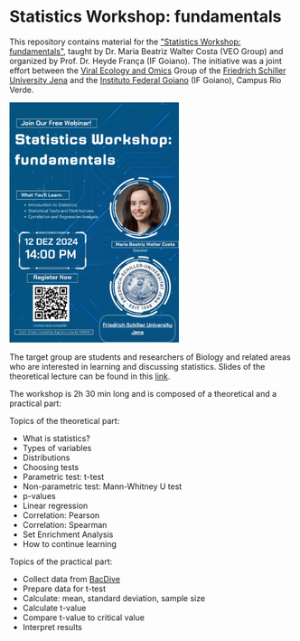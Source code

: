# Statistics Workshop: fundamentals

This repository contains material for the ["Statistics Workshop: fundamentals"](https://www.ifgoiano.edu.br/home/index.php/component/content/article/314-eventos-rioverde-pagina/26630-workshop-de-estatistica.html?Itemid=101), taught by Dr. Maria Beatriz Walter Costa (VEO Group) and organized by Prof. Dr. Heyde França (IF Goiano). The initiative was a joint effort between the [Viral Ecology and Omics](https://www.bio.uni-jena.de/en/2235/viral-ecology-and-omics) Group of the [Friedrich Schiller University Jena](https://www.uni-jena.de/en) and the [Instituto Federal Goiano](https://www.ifgoiano.edu.br/home/index.php/rio-verde.html) (IF Goiano), Campus Rio Verde.  

<img src="https://github.com/waltercostamb/statistics/blob/main/figures/workshop.jpeg" alt="drawing" width="300"/>  

The target group are students and researchers of Biology and related areas who are interested in learning and discussing statistics. Slides of the theoretical lecture can be found in this [link](https://github.com/waltercostamb/statistics/blob/main/stats_workshop.pdf).   

The workshop is 2h 30 min long and is composed of a theoretical and a practical part:

Topics of the theoretical part:

-  What is statistics?
- Types of variables
- Distributions
- Choosing tests
- Parametric test: t-test
- Non-parametric test: Mann-Whitney U test
- p-values
- Linear regression
- Correlation: Pearson
- Correlation: Spearman
- Set Enrichment Analysis
- How to continue learning

Topics of the practical part:

- Collect data from [BacDive](https://bacdive.dsmz.de/)
- Prepare data for t-test
- Calculate: mean, standard deviation, sample size
- Calculate t-value
- Compare t-value to critical value
- Interpret results
